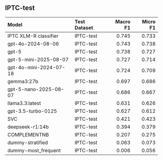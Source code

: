## IPTC-test

| Model                  | Test Dataset   |   Macro F1 |   Micro F1 |
|:-----------------------|:---------------|-----------:|-----------:|
| IPTC XLM-R classifier  | IPTC-test      |      0.745 |      0.733 |
| gpt-4o-2024-08-06      | IPTC-test      |      0.743 |      0.738 |
| gpt-5                  | IPTC-test      |      0.738 |      0.727 |
| gpt-5-mini-2025-08-07  | IPTC-test      |      0.727 |      0.714 |
| gpt-4o-mini-2024-07-18 | IPTC-test      |      0.724 |      0.709 |
| gemma3:27b             | IPTC-test      |      0.697 |      0.686 |
| gpt-5-nano-2025-08-07  | IPTC-test      |      0.686 |      0.667 |
| llama3.3:latest        | IPTC-test      |      0.631 |      0.626 |
| gpt-3.5-turbo-0125     | IPTC-test      |      0.627 |      0.612 |
| SVC                    | IPTC-test      |      0.421 |      0.423 |
| deepseek-r1:14b        | IPTC-test      |      0.394 |      0.379 |
| COMPLEMENTNB           | IPTC-test      |      0.207 |      0.275 |
| dummy-stratified       | IPTC-test      |      0.063 |      0.073 |
| dummy-most_frequent    | IPTC-test      |      0.006 |      0.056 |